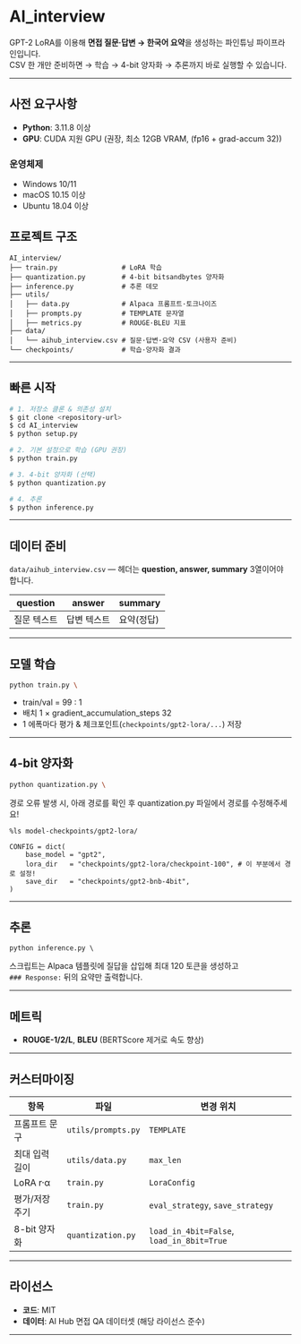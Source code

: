 # AI_interview

GPT-2 LoRA를 이용해 **면접 질문·답변 → 한국어 요약**을 생성하는 파인튜닝 파이프라인입니다.  
CSV 한 개만 준비하면 → 학습 → 4-bit 양자화 → 추론까지 바로 실행할 수 있습니다.

---

## 사전 요구사항

- **Python**: 3.11.8 이상
- **GPU**: CUDA 지원 GPU (권장, 최소 12GB VRAM, (fp16 + grad-accum 32))

### 운영체제
- Windows 10/11
- macOS 10.15 이상
- Ubuntu 18.04 이상

## 프로젝트 구조

    AI_interview/
    ├── train.py                # LoRA 학습
    ├── quantization.py         # 4-bit bitsandbytes 양자화
    ├── inference.py            # 추론 데모
    ├── utils/
    │   ├── data.py             # Alpaca 프롬프트·토크나이즈
    │   ├── prompts.py          # TEMPLATE 문자열
    │   ├── metrics.py          # ROUGE·BLEU 지표
    ├── data/
    │   └── aihub_interview.csv # 질문·답변·요약 CSV (사용자 준비)
    └── checkpoints/            # 학습·양자화 결과

---

## 빠른 시작

```bash
# 1. 저장소 클론 & 의존성 설치
$ git clone <repository-url>
$ cd AI_interview
$ python setup.py

# 2. 기본 설정으로 학습 (GPU 권장)
$ python train.py

# 3. 4‑bit 양자화 (선택)
$ python quantization.py 

# 4. 추론
$ python inference.py
```

---

## 데이터 준비

`data/aihub_interview.csv` — 헤더는 **question, answer, summary** 3열이어야 합니다.

| question | answer | summary |
|----------|--------|---------|
| 질문 텍스트 | 답변 텍스트 | 요약(정답) |

---

## 모델 학습

```bash
python train.py \
```

- train/val = 99 : 1  
- 배치 1 × gradient_accumulation_steps 32  
- 1 에폭마다 평가 & 체크포인트(`checkpoints/gpt2-lora/...`) 저장

---

## 4-bit 양자화

```bash
python quantization.py \
```

경로 오류 발생 시, 아래 경로를 확인 후 quantization.py 파일에서 경로를 수정해주세요!

```
%ls model-checkpoints/gpt2-lora/
```

```
CONFIG = dict(
    base_model = "gpt2",
    lora_dir   = "checkpoints/gpt2-lora/checkpoint-100", # 이 부분에서 경로 설정!
    save_dir   = "checkpoints/gpt2-bnb-4bit",
)
```

---

## 추론

    python inference.py \

스크립트는 Alpaca 템플릿에 질답을 삽입해 최대 120 토큰을 생성하고  
`### Response:` 뒤의 요약만 출력합니다.

---

## 메트릭

- **ROUGE-1/2/L**, **BLEU** (BERTScore 제거로 속도 향상)

---

## 커스터마이징

| 항목               | 파일               | 변경 위치 |
|--------------------|--------------------|-----------|
| 프롬프트 문구      | `utils/prompts.py` | `TEMPLATE` |
| 최대 입력 길이     | `utils/data.py`    | `max_len` |
| LoRA r·α           | `train.py`         | `LoraConfig` |
| 평가/저장 주기     | `train.py`         | `eval_strategy`, `save_strategy` |
| 8-bit 양자화       | `quantization.py`  | `load_in_4bit=False`, `load_in_8bit=True` |

---

## 라이선스

- **코드**: MIT  
- **데이터**: AI Hub 면접 QA 데이터셋 (해당 라이선스 준수)

---
